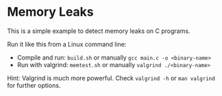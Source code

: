 # Memory Leaks

This is a simple example to detect memory leaks on C programs.

Run it like this from a Linux command line:
- Compile and run: `build.sh` or manually `gcc main.c -o <binary-name>`
- Run with valgrind: `memtest.sh` or manually `valgrind ./<binary-name>`

Hint:
Valgrind is much more powerful. Check `valgrind -h` or `man valgrind` for further options.
